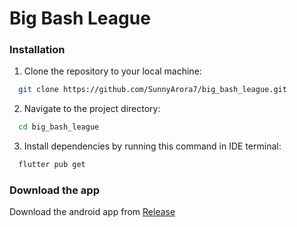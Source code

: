 # Big Bash League




### Installation
1. Clone the repository to your local machine:

 ```bash
   git clone https://github.com/SunnyArora7/big_bash_league.git
 ```

2. Navigate to the project directory:

 ```bash
   cd big_bash_league
 ```

3. Install dependencies by running this command in IDE terminal:

 ```bash
   flutter pub get
 ```

### Download the app

Download the android app from [Release](https://github.com/SunnyArora7/big_bash_league/releases/tag/Release)